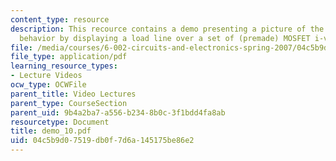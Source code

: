 ```yaml
---
content_type: resource
description: This recource contains a demo presenting a picture of the MOSFET amplifier
  behavior by displaying a load line over a set of (premade) MOSFET i-v curves.
file: /media/courses/6-002-circuits-and-electronics-spring-2007/04c5b9d07519db0f7d6a145175be86e2_demo_10.pdf
file_type: application/pdf
learning_resource_types:
- Lecture Videos
ocw_type: OCWFile
parent_title: Video Lectures
parent_type: CourseSection
parent_uid: 9b4a2ba7-a556-b234-8b0c-3f1bdd4fa8ab
resourcetype: Document
title: demo_10.pdf
uid: 04c5b9d0-7519-db0f-7d6a-145175be86e2
---
```

